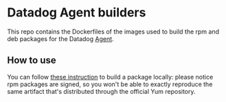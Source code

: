 # Datadog Agent builders

This repo contains the Dockerfiles of the images used to build the rpm and deb
packages for the Datadog [Agent][agent].

## How to use

You can follow [these instruction][agent-omnibus] to build a package locally:
please notice rpm packages are signed, so you won't be able to exactly reproduce
the same artifact that's distributed through the official Yum repository.

[agent]: https://github.com/DataDog/datadog-agent
[agent-omnibus]: https://github.com/DataDog/datadog-agent/blob/master/docs/dev/agent_omnibus.md
